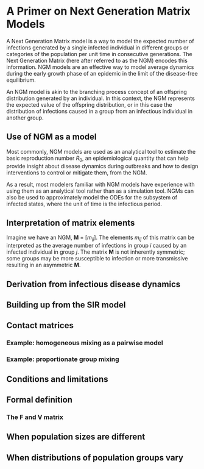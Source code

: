 # A Primer on Next Generation Matrix Models

A Next Generation Matrix model is a way to model the expected number of infections generated by a single infected individual in different groups or categories of the population per unit time in consecutive generations. The Next Generation Matrix (here after referred to as the NGM) encodes this information. NGM models are an effective way to model average dynamics during the early growth phase of an epidemic in the limit of the disease-free equilibrium.

An NGM model is akin to the branching process concept of an offspring distribution generated by an individual. In this context, the NGM represents the expected value of the offspring distribution, or in this case the distribution of infections caused in a group from an infectious individual in another group.

<!-- (some references to Diekmann and Keeling & Rohani) -->

<!-- [Use of NGM as a model](#use-of-ngm-as-a-model) -->

<!-- [Interpretation of matrix elements](#interpretation-of-matrix-elements) -->

<!-- [Explanatory comma: Frequency vs Density dependent models](#explanatory-comma-frequency-vs-density-dependent-models) -->

<!-- [Building up from the SIR model](#building-up-from-the-sir-model) -->

<!-- [Derivation from infectious disease dynamics](#derivation-from-infectious-disease-dynamics) -->

<!-- [Contact matrices](#contact-matrices) -->

<!-- [Example: homogeneous mixing](#example-homogeneous-mixing-as-a-pairwise-model) -->

<!-- [Example: proportionate group mixing](#example-proportionate-group-mixing) -->

<!-- [Conditions and limitations](#conditions-and-limitations) -->

<!-- [Formal definition](#formal-definition) -->

<!-- [The F and V matrix](#the-f-and-v-matrix) -->

<!-- [When population sizes are different](#when-population-sizes-are-different) -->

<!-- [When distributions of population groups vary](#when-distributions-of-population-groups-vary) -->

## Use of NGM as a model
Most commonly, NGM models are used as an analytical tool to estimate the basic reproduction number $R_0$, an epidemiological quantity that can help provide insight about disease dynamics during outbreaks and how to design interventions to control or mitigate them, from the NGM.

As a result, most modelers familiar with NGM models have experience with using them as an analytical tool rather than as a simulation tool. NGMs can also be used to approximately model the ODEs for the subsystem of infected states, where the unit of time is the infectious period.

## Interpretation of matrix elements
Imagine we have an NGM, **M** = [$m_{ij}$]. The elements $m_{ij}$ of this matrix can be interpreted as the average number of infections in group $i$ caused by an infected individual in group $j$. The matrix **M** is not inherently symmetric; some groups may be more susceptible to infection or more transmissive resulting in an asymmetric **M**.

<!-- ### Explanatory comma: Frequency vs Density dependent models -->

## Derivation from infectious disease dynamics

## Building up from the SIR model



## Contact matrices

### Example: homogeneous mixing as a pairwise model

### Example: proportionate group mixing

## Conditions and limitations

## Formal definition

### The F and V matrix

## When population sizes are different

## When distributions of population groups vary
